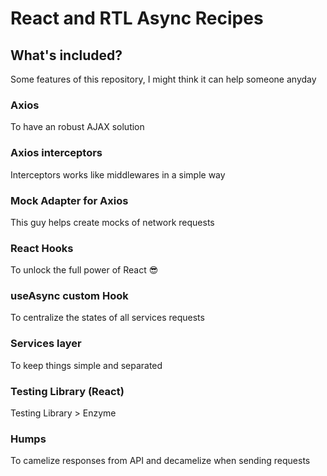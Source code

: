 # React and RTL Async Recipes

## What's included?

Some features of this repository, I might think it can help someone anyday

### Axios

To have an robust AJAX solution

### Axios interceptors

Interceptors works like middlewares in a simple way

### Mock Adapter for Axios

This guy helps create mocks of network requests

### React Hooks

To unlock the full power of React :sunglasses:

### useAsync custom Hook

To centralize the states of all services requests

### Services layer

To keep things simple and separated

### Testing Library (React)

Testing Library > Enzyme

### Humps

To camelize responses from API and decamelize when sending requests
